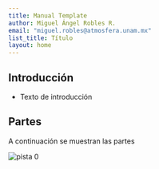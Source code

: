 ```yaml
---
title: Manual Template
author: Miguel Ángel Robles R.
email: "miguel.robles@atmosfera.unam.mx"
list_title: Título
layout: home
---
```


## Introducción
* Texto de introducción

## Partes
A continuación se muestran las partes

![pista 0](https://ma-robles.github.io/robotica_2024-1/assets/img/pista_0.jpg)

